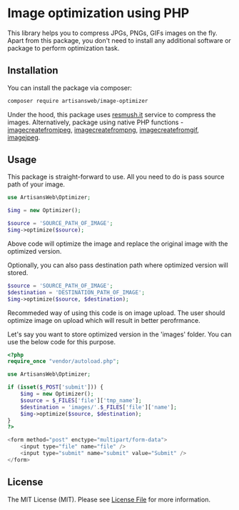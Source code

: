 # Image optimization using PHP

This library helps you to compress JPGs, PNGs, GIFs images on the fly. Apart from this package, you don't need to install any additional software or package to perform optimization task.

## Installation

You can install the package via composer:

```bash
composer require artisansweb/image-optimizer
```

Under the hood, this package uses [resmush.it](http://resmush.it) service to compress the images. Alternatively, package using native PHP functions - [imagecreatefromjpeg](https://www.php.net/manual/en/function.imagecreatefromjpeg.php), [imagecreatefrompng](https://www.php.net/manual/en/function.imagecreatefrompng.php), [imagecreatefromgif](https://www.php.net/manual/en/function.imagecreatefromgif.php), [imagejpeg](https://www.php.net/manual/en/function.imagejpeg.php).

## Usage

This package is straight-forward to use. All you need to do is pass source path of your image.

```php
use ArtisansWeb\Optimizer;

$img = new Optimizer();

$source = 'SOURCE_PATH_OF_IMAGE';
$img->optimize($source);
```

Above code will optimize the image and replace the original image with the optimized version.

Optionally, you can also pass destination path where optimized version will stored.

```php
$source = 'SOURCE_PATH_OF_IMAGE';
$destination = 'DESTINATION_PATH_OF_IMAGE';
$img->optimize($source, $destination);
```

Recommeded way of using this code is on image upload. The user should optimize image on upload which will result in better perofrmance.

Let's say you want to store optimized version in the 'images' folder. You can use the below code for this purpose.

```php
<?php
require_once "vendor/autoload.php";

use ArtisansWeb\Optimizer;

if (isset($_POST['submit'])) {
    $img = new Optimizer();
    $source = $_FILES['file']['tmp_name'];
    $destination = 'images/'.$_FILES['file']['name'];
    $img->optimize($source, $destination);
}
?>

<form method="post" enctype="multipart/form-data">
    <input type="file" name="file" />
    <input type="submit" name="submit" value="Submit" />
</form>
```

## License

The MIT License (MIT). Please see [License File](LICENSE.md) for more information.